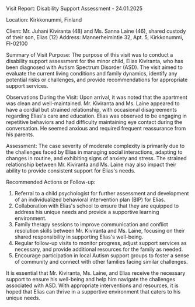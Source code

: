  Visit Report: Disability Support Assessment - 24.01.2025

Location: Kirkkonummi, Finland

Client: Mr. Juhani Kiviranta (48) and Ms. Sanna Laine (46), shared custody of their son, Elias (12)
Address: Mannerheimintie 32, Apt. 5, Kirkkonummi, FI-02100

Summary of Visit Purpose:
The purpose of this visit was to conduct a disability support assessment for the minor child, Elias Kiviranta, who has been diagnosed with Autism Spectrum Disorder (ASD). The visit aimed to evaluate the current living conditions and family dynamics, identify any potential risks or challenges, and provide recommendations for appropriate support services.

Observations During the Visit:
Upon arrival, it was noted that the apartment was clean and well-maintained. Mr. Kiviranta and Ms. Laine appeared to have a cordial but strained relationship, with occasional disagreements regarding Elias's care and education. Elias was observed to be engaging in repetitive behaviors and had difficulty maintaining eye contact during the conversation. He seemed anxious and required frequent reassurance from his parents.

Assessment:
The case severity of moderate complexity is primarily due to the challenges faced by Elias in managing social interactions, adapting to changes in routine, and exhibiting signs of anxiety and stress. The strained relationship between Mr. Kiviranta and Ms. Laine may also impact their ability to provide consistent support for Elias's needs.

Recommended Actions or Follow-up:
1. Referral to a child psychologist for further assessment and development of an individualized behavioral intervention plan (BIP) for Elias.
2. Collaboration with Elias's school to ensure that they are equipped to address his unique needs and provide a supportive learning environment.
3. Family therapy sessions to improve communication and conflict resolution skills between Mr. Kiviranta and Ms. Laine, focusing on their shared responsibility in supporting Elias's well-being.
4. Regular follow-up visits to monitor progress, adjust support services as necessary, and provide additional resources for the family as needed.
5. Encourage participation in local Autism support groups to foster a sense of community and connect with other families facing similar challenges.

It is essential that Mr. Kiviranta, Ms. Laine, and Elias receive the necessary support to ensure his well-being and help him navigate the challenges associated with ASD. With appropriate interventions and resources, it is hoped that Elias can thrive in a supportive environment that caters to his unique needs.